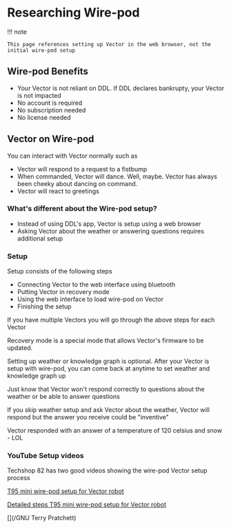 # Researching Wire-pod

!!! note   

    This page references setting up Vector in the web browser, not the initial wire-pod setup

## Wire-pod Benefits

* Your Vector is not reliant on DDL. If DDL declares bankrupty, your Vector is not impacted
* No account is required
* No subscription needed
* No license needed

## Vector on Wire-pod

You can interact with Vector normally such as

*  Vector will respond to a request to a fistbump
*  When commanded, Vector will dance. Well, maybe. Vector has always been cheeky about dancing on command. 
*  Vector will react to greetings

### What's different about the Wire-pod setup?

* Instead of using DDL's app, Vector is setup using a web browser
* Asking Vector about the weather or answering questions requires additional setup

### Setup

Setup consists of the following steps

* Connecting Vector to the web interface using bluetooth
* Putting Vector in recovery mode
* Using the web interface to load wire-pod on Vector
* Finishing the setup 

If you have multiple Vectors you will go through the above steps for each Vector

Recovery mode is a special mode that allows Vector's firmware to be updated.

Setting up weather or knowledge graph is optional. After your Vector is setup with wire-pod, you can come back at anytime to set weather and knowledge graph up

Just know that Vector won't respond correctly to questions about the weather or be able to answer questions

If you skip weather setup and ask Vector about the weather, Vector will respond but the answer you receive could be "inventive"

Vector responded with an answer of a temperature of 120 celsius and snow - LOL

### YouTube Setup videos

Techshop 82 has two good videos showing the wire-pod Vector setup process

[T95 mini wire-pod setup for Vector robot](https://youtu.be/mRSW7sxzuI4?si=oiSZEAQv-2yn9-cj)

[Detailed steps T95 mini wire-pod setup for Vector robot](https://youtu.be/hzlI7hPU-BM?si=4nfDngRCIn8kaWU_)

[](/GNU Terry Pratchett)
